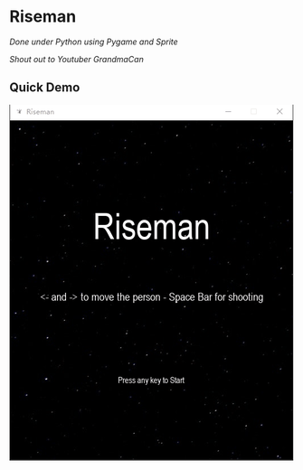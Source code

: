 # Riseman
*Done under Python using Pygame and Sprite*

*Shout out to Youtuber GrandmaCan*

## Quick Demo
<img src='Riseman Demo.gif' title='Video Walkthrough' width='' alt='Video Walkthrough' />

